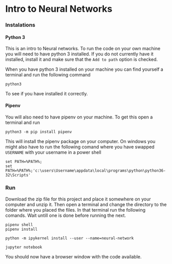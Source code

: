 # Intro to Neural Networks

### Instalations

#### Python 3

This is an intro to Neural networks. To run the code on your own machine you will need to have python 3 installed. If you do not currently have it installed, install it and make sure that the `Add to path` option is checked. 

When you have python 3 installed on your machine you can find yourself a terminal and run the following command

```
python3
```

To see if you have installed it correctly.

#### Pipenv

You will also need to have pipenv on your machine. To get this open a terminal and run

```
python3 -m pip install pipenv
```

This will install the pipenv package on your computer. On windows you might also have to run the following comand where you have swapped `USERNAME` with your username in a power shell

```
set PATH=%PATH%;
set PATH=%PATH%;'c:\users\Username\appdata\local\programs\python\python36-32\Scripts'
```

### Run
Download the zip file for this project and place it somewhere on your computer and unzip it. Then open a terminal and change the directory to the folder where you placed the files. In that terminal run the following comands. Wait untill one is done before running the next.

```
pipenv shell
pipenv install

python -m ipykernel install --user --name=neural-network

jupyter notebook
```
You should now have a browser window with the code available.


